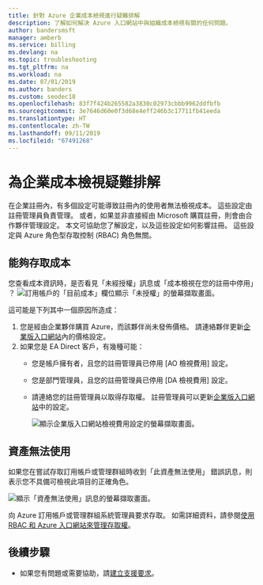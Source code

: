 ```yaml
---
title: 針對 Azure 企業成本檢視進行疑難排解
description: 了解如何解決 Azure 入口網站中與組織成本檢視有關的任何問題。
author: bandersmsft
manager: amberb
ms.service: billing
ms.devlang: na
ms.topic: troubleshooting
ms.tgt_pltfrm: na
ms.workload: na
ms.date: 07/01/2019
ms.author: banders
ms.custom: seodec18
ms.openlocfilehash: 83f7f424b265582a3830c02973cbbb9962ddfbfb
ms.sourcegitcommit: 3e7646d60e0f3d68e4eff246b3c17711fb41eeda
ms.translationtype: HT
ms.contentlocale: zh-TW
ms.lasthandoff: 09/11/2019
ms.locfileid: "67491268"
---
```

# <a name="troubleshoot-enterprise-cost-views"></a>為企業成本檢視疑難排解

在企業註冊內，有多個設定可能導致註冊內的使用者無法檢視成本。  這些設定由註冊管理員負責管理。 或者，如果並非直接經由 Microsoft 購買註冊，則會由合作夥伴管理設定。  本文可協助您了解設定，以及這些設定如何影響註冊。 這些設定與 Azure 角色型存取控制 (RBAC) 角色無關。

## <a name="enable-access-to-costs"></a>能夠存取成本

您查看成本資訊時，是否看見「未經授權」訊息或「成本檢視在您的註冊中停用」  ？
![訂用帳戶的「目前成本」欄位顯示「未授權」的螢幕擷取畫面。](media/billing-enterprise-mgmt-groups/unauthorized.png)

這可能是下列其中一個原因所造成：

1. 您是經由企業夥伴購買 Azure，而該夥伴尚未發佈價格。 請連絡夥伴更新[企業版入口網站](https://ea.azure.com)內的價格設定。
2. 如果您是 EA Direct 客戶，有幾種可能：
    * 您是帳戶擁有者，且您的註冊管理員已停用 [AO 檢視費用]  設定。  
    * 您是部門管理員，且您的註冊管理員已停用 [DA 檢視費用]  設定。
    * 請連絡您的註冊管理員以取得存取權。 註冊管理員可以更新[企業版入口網站](https://ea.azure.com/manage/enrollment)中的設定。

      ![顯示企業版入口網站檢視費用設定的螢幕擷取畫面。](media/billing-enterprise-mgmt-groups/ea-portal-settings.png)

## <a name="asset-is-unavailable"></a>資產無法使用

如果您在嘗試存取訂用帳戶或管理群組時收到「此資產無法使用」  錯誤訊息，則表示您不具備可檢視此項目的正確角色。  

![顯示「資產無法使用」訊息的螢幕擷取畫面。](media/billing-enterprise-mgmt-groups/asset-not-found.png)

向 Azure 訂用帳戶或管理群組系統管理員要求存取。 如需詳細資料，請參閱[使用 RBAC 和 Azure 入口網站來管理存取權](../role-based-access-control/role-assignments-portal.md)。

## <a name="next-steps"></a>後續步驟
- 如果您有問題或需要協助，請[建立支援要求](https://go.microsoft.com/fwlink/?linkid=2083458)。
